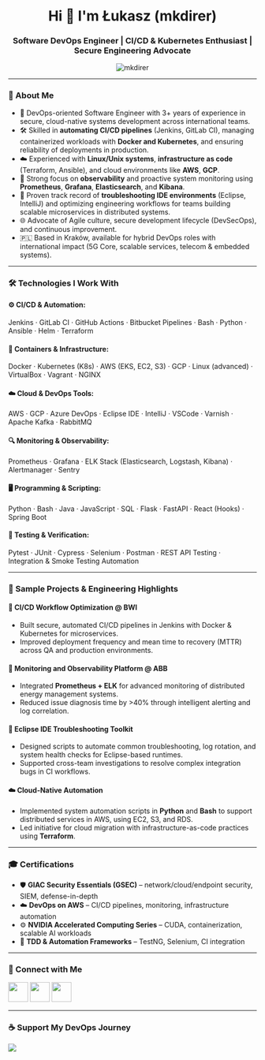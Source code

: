 <h1 align="center">Hi 👋 I'm Łukasz (mkdirer)</h1>
<h3 align="center">Software DevOps Engineer | CI/CD & Kubernetes Enthusiast | Secure Engineering Advocate</h3>

<p align="center">
  <img src="https://komarev.com/ghpvc/?username=mkdirer&label=Profile%20views&color=0e75b6&style=flat" alt="mkdirer" />
</p>

---

### 🔧 About Me

- 🚀 DevOps-oriented Software Engineer with 3+ years of experience in secure, cloud-native systems development across international teams.
- 🛠️ Skilled in **automating CI/CD pipelines** (Jenkins, GitLab CI), managing containerized workloads with **Docker and Kubernetes**, and ensuring reliability of deployments in production.
- ☁️ Experienced with **Linux/Unix systems**, **infrastructure as code** (Terraform, Ansible), and cloud environments like **AWS**, **GCP**.
- 🧪 Strong focus on **observability** and proactive system monitoring using **Prometheus**, **Grafana**, **Elasticsearch**, and **Kibana**.
- 🧠 Proven track record of **troubleshooting IDE environments** (Eclipse, IntelliJ) and optimizing engineering workflows for teams building scalable microservices in distributed systems.
- 🌐 Advocate of Agile culture, secure development lifecycle (DevSecOps), and continuous improvement.
- 🇵🇱 Based in Kraków, available for hybrid DevOps roles with international impact (5G Core, scalable services, telecom & embedded systems).

---

### 🛠️ Technologies I Work With

#### ⚙️ CI/CD & Automation:
Jenkins · GitLab CI · GitHub Actions · Bitbucket Pipelines · Bash · Python · Ansible · Helm · Terraform

#### 🐳 Containers & Infrastructure:
Docker · Kubernetes (K8s) · AWS (EKS, EC2, S3) · GCP · Linux (advanced) · VirtualBox · Vagrant · NGINX

#### ☁️ Cloud & DevOps Tools:
AWS · GCP · Azure DevOps · Eclipse IDE · IntelliJ · VSCode · Varnish · Apache Kafka · RabbitMQ

#### 🔍 Monitoring & Observability:
Prometheus · Grafana · ELK Stack (Elasticsearch, Logstash, Kibana) · Alertmanager · Sentry

#### 🖥️ Programming & Scripting:
Python · Bash · Java · JavaScript · SQL · Flask · FastAPI · React (Hooks) · Spring Boot

#### 🧪 Testing & Verification:
Pytest · JUnit · Cypress · Selenium · Postman · REST API Testing · Integration & Smoke Testing Automation

---

### 🧪 Sample Projects & Engineering Highlights

#### 🧱 CI/CD Workflow Optimization @ BWI
- Built secure, automated CI/CD pipelines in Jenkins with Docker & Kubernetes for microservices.
- Improved deployment frequency and mean time to recovery (MTTR) across QA and production environments.

#### 🧰 Monitoring and Observability Platform @ ABB
- Integrated **Prometheus + ELK** for advanced monitoring of distributed energy management systems.
- Reduced issue diagnosis time by >40% through intelligent alerting and log correlation.

#### 🧩 Eclipse IDE Troubleshooting Toolkit
- Designed scripts to automate common troubleshooting, log rotation, and system health checks for Eclipse-based runtimes.
- Supported cross-team investigations to resolve complex integration bugs in CI workflows.

#### ☁️ Cloud-Native Automation
- Implemented system automation scripts in **Python** and **Bash** to support distributed services in AWS, using EC2, S3, and RDS.
- Led initiative for cloud migration with infrastructure-as-code practices using **Terraform**.

---

### 🎓 Certifications

- 🛡️ **GIAC Security Essentials (GSEC)** – network/cloud/endpoint security, SIEM, defense-in-depth  
- ☁️ **DevOps on AWS** – CI/CD pipelines, monitoring, infrastructure automation  
- ⚙️ **NVIDIA Accelerated Computing Series** – CUDA, containerization, scalable AI workloads  
- 🧪 **TDD & Automation Frameworks** – TestNG, Selenium, CI integration  

---

### 🔗 Connect with Me

<p align="left">
  <a href="https://www.linkedin.com/in/lukewa/" target="blank"><img src="https://img.icons8.com/color/48/linkedin.png" width="40" height="40" /></a>
  <a href="https://stackoverflow.com/users/18136457/mkdirer" target="blank"><img src="https://img.icons8.com/ios/48/FA5252/stackoverflow.png" width="40" height="40" /></a>
  <a href="https://www.hackerrank.com/wajdalukasz55" target="blank"><img src="https://img.icons8.com/ios-filled/48/00C292/hackerrank.png" width="40" height="40" /></a>
</p>

---

### ☕ Support My DevOps Journey

<a href="https://buymeacoffee.com/mkdirer"><img src="https://img.buymeacoffee.com/button-api/?text=Buy me a coffee&emoji=☕&slug=mkdirer&button_colour=FFDD00&font_colour=000000&font_family=Cookie&outline_colour=000000&coffee_colour=ffffff"></a>
